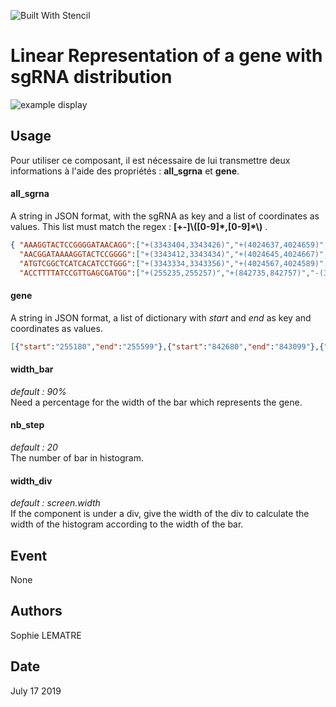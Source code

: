 ![Built With Stencil](https://img.shields.io/badge/-Built%20With%20Stencil-16161d.svg?logo=data%3Aimage%2Fsvg%2Bxml%3Bbase64%2CPD94bWwgdmVyc2lvbj0iMS4wIiBlbmNvZGluZz0idXRmLTgiPz4KPCEtLSBHZW5lcmF0b3I6IEFkb2JlIElsbHVzdHJhdG9yIDE5LjIuMSwgU1ZHIEV4cG9ydCBQbHVnLUluIC4gU1ZHIFZlcnNpb246IDYuMDAgQnVpbGQgMCkgIC0tPgo8c3ZnIHZlcnNpb249IjEuMSIgaWQ9IkxheWVyXzEiIHhtbG5zPSJodHRwOi8vd3d3LnczLm9yZy8yMDAwL3N2ZyIgeG1sbnM6eGxpbms9Imh0dHA6Ly93d3cudzMub3JnLzE5OTkveGxpbmsiIHg9IjBweCIgeT0iMHB4IgoJIHZpZXdCb3g9IjAgMCA1MTIgNTEyIiBzdHlsZT0iZW5hYmxlLWJhY2tncm91bmQ6bmV3IDAgMCA1MTIgNTEyOyIgeG1sOnNwYWNlPSJwcmVzZXJ2ZSI%2BCjxzdHlsZSB0eXBlPSJ0ZXh0L2NzcyI%2BCgkuc3Qwe2ZpbGw6I0ZGRkZGRjt9Cjwvc3R5bGU%2BCjxwYXRoIGNsYXNzPSJzdDAiIGQ9Ik00MjQuNywzNzMuOWMwLDM3LjYtNTUuMSw2OC42LTkyLjcsNjguNkgxODAuNGMtMzcuOSwwLTkyLjctMzAuNy05Mi43LTY4LjZ2LTMuNmgzMzYuOVYzNzMuOXoiLz4KPHBhdGggY2xhc3M9InN0MCIgZD0iTTQyNC43LDI5Mi4xSDE4MC40Yy0zNy42LDAtOTIuNy0zMS05Mi43LTY4LjZ2LTMuNkgzMzJjMzcuNiwwLDkyLjcsMzEsOTIuNyw2OC42VjI5Mi4xeiIvPgo8cGF0aCBjbGFzcz0ic3QwIiBkPSJNNDI0LjcsMTQxLjdIODcuN3YtMy42YzAtMzcuNiw1NC44LTY4LjYsOTIuNy02OC42SDMzMmMzNy45LDAsOTIuNywzMC43LDkyLjcsNjguNlYxNDEuN3oiLz4KPC9zdmc%2BCg%3D%3D&colorA=16161d&style=flat-square)

# Linear Representation of a gene with sgRNA distribution

![example display](https://github.com/sophielem/linear_card/docs/example.png)

## Usage
Pour utiliser ce composant, il est nécessaire de lui transmettre deux informations à l'aide des propriétés : **all_sgrna** et **gene**.

#### all_sgrna
A string in JSON format, with the sgRNA as key and a list of coordinates as values. This list must match the regex :
      __[+-]\\([0-9]\*,[0-9]\*\\)__ .
```JSON
{ "AAAGGTACTCCGGGGATAACAGG":["+(3343404,3343426)","+(4024637,4024659)","+(4270051,4270073)","+(4361123,4361145)","+(4466866,4466888)","-(255252,255274)","-(842752,842774)"],
  "AACGGATAAAAGGTACTCCGGGG":["+(3343412,3343434)","+(4024645,4024667)","+(4270059,4270081)","+(4361131,4361153)","+(4466874,4466896)","-(255244,255266)","-(842744,842766)"],
  "ATGTCGGCTCATCACATCCTGGG":["+(3343334,3343356)","+(4024567,4024589)","+(4269981,4270003)","+(4361053,4361075)","+(4466796,4466818)","-(255322,255344)","-(842822,842844)"],
  "ACCTTTTATCCGTTGAGCGATGG":["+(255235,255257)","+(842735,842757)","-(3343421,3343443)","-(4024654,4024676)","-(4270068,4270090)","-(4361140,4361162)","-(4466883,4466905)"]}
```

#### gene
A string in JSON format, a list of dictionary with *start* and *end* as key and coordinates as values.
```JSON
[{"start":"255180","end":"255599"},{"start":"842680","end":"843099"},{"start":"3343077","end":"3343496"},{"start":"4024310","end":"4024729"},{"start":"4269724","end":"4270143"},{"start":"4360796","end":"4361215"},{"start":"4466539","end":"4466958"}]
```

#### width_bar
*default : 90%* <br/>
Need a percentage for the width of the bar which represents the gene.

#### nb_step
*default : 20* <br/>
The number of bar in histogram.

#### width_div
*default : screen.width* <br/>
If the component is under a div, give the width of the div to calculate the width of the histogram according to the width of the bar.

## Event
None

## Authors
Sophie LEMATRE

## Date
July 17 2019

